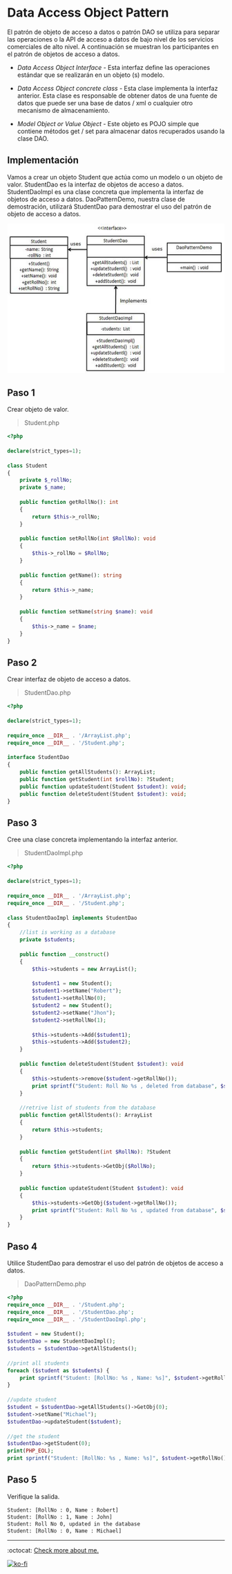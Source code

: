 # Data Access Object Pattern

El patrón de objeto de acceso a datos o patrón DAO se utiliza para separar las operaciones o la API de acceso a datos de bajo nivel de los servicios comerciales de alto nivel. A continuación se muestran los participantes en el patrón de objetos de acceso a datos.

- _Data Access Object Interface_ - Esta interfaz define las operaciones estándar que se realizarán en un objeto (s) modelo.

- _Data Access Object concrete class_ - Esta clase implementa la interfaz anterior. Esta clase es responsable de obtener datos de una fuente de datos que puede ser una base de datos / xml o cualquier otro mecanismo de almacenamiento.

- _Model Object or Value Object_ - Este objeto es POJO simple que contiene métodos get / set para almacenar datos recuperados usando la clase DAO.

## Implementación

Vamos a crear un objeto Student que actúa como un modelo o un objeto de valor. StudentDao es la interfaz de objetos de acceso a datos. StudentDaoImpl es una clase concreta que implementa la interfaz de objetos de acceso a datos. DaoPatternDemo, nuestra clase de demostración, utilizará StudentDao para demostrar el uso del patrón de objeto de acceso a datos.

![UML Diagram](dao_pattern_uml_diagram.jpg)

## Paso 1

Crear objeto de valor.

> Student.php

```php
<?php

declare(strict_types=1);

class Student
{
    private $_rollNo;
    private $_name;

    public function getRollNo(): int
    {
        return $this->_rollNo;
    }

    public function setRollNo(int $RollNo): void
    {
        $this->_rollNo = $RollNo;
    }

    public function getName(): string
    {
        return $this->_name;
    }

    public function setName(string $name): void
    {
        $this->_name = $name;
    }
}
```

## Paso 2

Crear interfaz de objeto de acceso a datos.

> StudentDao.php

```php
<?php

declare(strict_types=1);

require_once __DIR__ . '/ArrayList.php';
require_once __DIR__ . '/Student.php';

interface StudentDao
{
    public function getAllStudents(): ArrayList;
    public function getStudent(int $rollNo): ?Student;
    public function updateStudent(Student $student): void;
    public function deleteStudent(Student $student): void;
}
```

## Paso 3

Cree una clase concreta implementando la interfaz anterior.

> StudentDaoImpl.php

```php
<?php

declare(strict_types=1);

require_once __DIR__ . '/ArrayList.php';
require_once __DIR__ . '/Student.php';

class StudentDaoImpl implements StudentDao
{
    //list is working as a database
    private $students;

    public function __construct()
    {
        $this->students = new ArrayList();

        $student1 = new Student();
        $student1->setName("Robert");
        $student1->setRollNo(0);
        $student2 = new Student();
        $student2->setName("Jhon");
        $student2->setRollNo(1);

        $this->students->Add($student1);
        $this->students->Add($student2);
    }

    public function deleteStudent(Student $student): void
    {
        $this->students->remove($student->getRollNo());
        print sprintf("Student: Roll No %s , deleted from database", $student->getRollNo());
    }

    //retrive list of students from the database
    public function getAllStudents(): ArrayList
    {
        return $this->students;
    }

    public function getStudent(int $RollNo): ?Student
    {
        return $this->students->GetObj($RollNo);
    }

    public function updateStudent(Student $student): void
    {
        $this->students->GetObj($student->getRollNo());
        print sprintf("Student: Roll No %s , updated from database", $student->getRollNo());
    }
}
```

## Paso 4

Utilice StudentDao para demostrar el uso del patrón de objetos de acceso a datos.

> DaoPatternDemo.php

```php
<?php
require_once __DIR__ . '/Student.php';
require_once __DIR__ . '/StudentDao.php';
require_once __DIR__ . '/StudentDaoImpl.php';

$student = new Student();
$studentDao = new StudentDaoImpl();
$students = $studentDao->getAllStudents();

//print all students
foreach ($student as $students) {
    print sprintf("Student: [RollNo: %s , Name: %s]", $student->getRollNo(), $student->getName() . PHP_EOL);
}

//update student
$student = $studentDao->getAllStudents()->GetObj(0);
$student->setName("Michael");
$studentDao->updateStudent($student);

//get the student
$studentDao->getStudent(0);
print(PHP_EOL);
print sprintf("Student: [RollNo: %s , Name: %s]", $student->getRollNo(), $student->getName());
```

## Paso 5

Verifique la salida.

```note
Student: [RollNo : 0, Name : Robert]
Student: [RollNo : 1, Name : John]
Student: Roll No 0, updated in the database
Student: [RollNo : 0, Name : Michael]
```

---

:octocat: [Check more about me.](https://github.com/FernandoCalmet)

[![ko-fi](https://www.ko-fi.com/img/githubbutton_sm.svg)](https://ko-fi.com/T6T41JKMI)
